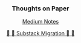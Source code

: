 <h3 align="center">Thoughts on Paper</h3>

<p align="center">
  <a href="https://medium.com/@alienflipsf" target="blank">
    Medium Notes
  </a>
  
<!--
  <a href="https://lenster.xyz/u/kingzeus" target="blank">
    <img align="center" src="https://www.lensfrens.xyz/favicon.ico" alt="@alienflipsf" height="30" width="40" />
  </a>
-->
  
</p>

<p align="center">
  <a href="https://substack.com/@alienflip"> 
  🐘 🐾 Substack Migration 🐾 🐘
  </a>
</p>

<br><br>
